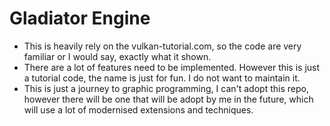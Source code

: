 # Gladiator Engine
- This is heavily rely on the vulkan-tutorial.com, so the code are very familiar or I would say, exactly what it shown.
- There are a lot of features need to be implemented. However this is just a tutorial code, the name is just for fun. I do not want to maintain it.
- This is just a journey to graphic programming, I can't adopt this repo, however there will be one that will be adopt by me in the future, which will use a lot of modernised extensions and techniques.  
